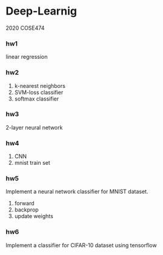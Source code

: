 # Deep-Learnig
2020 COSE474   

### hw1  
linear regression

### hw2
1. k-nearest neighbors   
2. SVM-loss classifier    
3. softmax classifier

### hw3
2-layer neural network

### hw4
1. CNN
2. mnist train set

### hw5
Implement a neural network classifier for MNIST dataset.
1. forward
2. backprop
3. update weights 

### hw6
Implement a classifier for CIFAR-10 dataset using tensorflow
